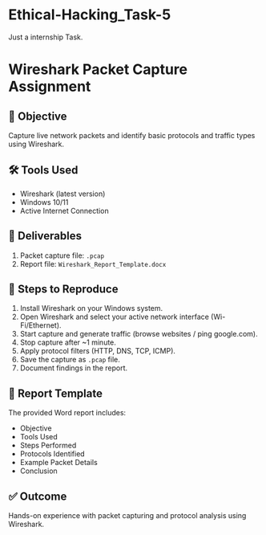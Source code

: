 # Ethical-Hacking_Task-5
Just a internship Task.
# Wireshark Packet Capture Assignment

## 📌 Objective
Capture live network packets and identify basic protocols and traffic types using Wireshark.

## 🛠 Tools Used
- Wireshark (latest version)
- Windows 10/11
- Active Internet Connection

## 📂 Deliverables
1. Packet capture file: `.pcap`
2. Report file: `Wireshark_Report_Template.docx`

## 🚀 Steps to Reproduce
1. Install Wireshark on your Windows system.
2. Open Wireshark and select your active network interface (Wi-Fi/Ethernet).
3. Start capture and generate traffic (browse websites / ping google.com).
4. Stop capture after ~1 minute.
5. Apply protocol filters (HTTP, DNS, TCP, ICMP).
6. Save the capture as `.pcap` file.
7. Document findings in the report.

## 📑 Report Template
The provided Word report includes:
- Objective
- Tools Used
- Steps Performed
- Protocols Identified
- Example Packet Details
- Conclusion

## ✅ Outcome
Hands-on experience with packet capturing and protocol analysis using Wireshark.
